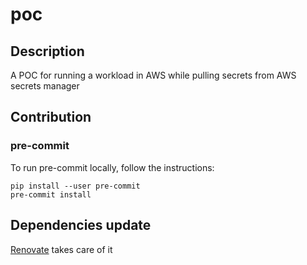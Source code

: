 # poc

## Description

A POC for running a workload in AWS while pulling secrets from AWS secrets manager

## Contribution

### pre-commit

To run pre-commit locally, follow the instructions:

```shell
pip install --user pre-commit
pre-commit install
```

## Dependencies update

[Renovate](https://github.com/renovatebot/renovate) takes care of it
